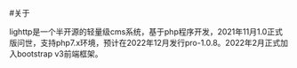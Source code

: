 #关于

lighttp是一个半开源的轻量级cms系统，基于php程序开发，2021年11月1.0正式版问世，支持php7.x环境，预计在2022年12月发行pro-1.0.8。2022年2月正式加入bootstrap v3前端框架。
